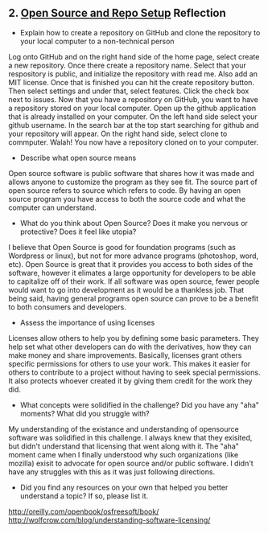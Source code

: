 ## 2. [Open Source and Repo Setup](2_set_up_repo/readme.md) Reflection

* Explain how to create a repository on GitHub and clone the repository to your local computer to a non-technical person

Log onto GitHub and on the right hand side of the home page, select create a new repository. Once there create a repository name. Select that your respository is public, and initialize the repository with read me. Also add an MIT license. Once that is finished you can hit the create repository button. Then select settings and under that, select features. Click the check box next to issues. Now that you have a repository on GitHub, you want to have a repository stored on your local computer. Open up the github application that is already installed on your computer. On the left hand side select your github username. In the search bar at the top start searching for github and your repository will appear. On the right hand side, select clone to commputer. Walah! You now have a repository cloned on to your computer.

* Describe what open source means

Open source software is public software that shares how it was made and allows anyone to customize the program as they see fit. The source part of open source refers to source which refers to code. By having an open source program you have access to both the source code and what the computer can understand. 

* What do you think about Open Source? Does it make you nervous or protective? Does it feel like utopia?

I believe that Open Source is good for foundation programs (such as Wordpress or linux), but not for more advance programs (photoshop, word, etc). Open Source is great that it provides you access to both sides of the software, however it elimates a large opportunity for developers to be able to capitalize off of their work. If all software was open source, fewer people would want to go into development as it would be a thankless job. That being said, having general programs open source can prove to be a benefit to both consumers and developers. 

* Assess the importance of using licenses

Licenses allow others to help you by defining some basic parameters. They help set what other developers can do with the derivatives, how they can make money and share improvements. Basically, licenses grant others specific permissions for others to use your work. This makes it easier for others to contribute to a project without having to seek special permissions. It also protects whoever created it by giving them credit for the work they did. 

* What concepts were solidified in the challenge? Did you have any "aha" moments? What did you struggle with?

My understanding of the existance and understanding of opensource software was solidified in this challenge. I always knew that they exisited, but didn't understand that licensing that went along with it. The "aha" moment came when I finally understood why such organizations (like mozilla) exisit to advocate for open source and/or public software. I didn't have any struggles with this as it was just following directions. 

* Did you find any resources on your own that helped you better understand a topic? If so, please list it.

http://oreilly.com/openbook/osfreesoft/book/
http://wolfcrow.com/blog/understanding-software-licensing/
